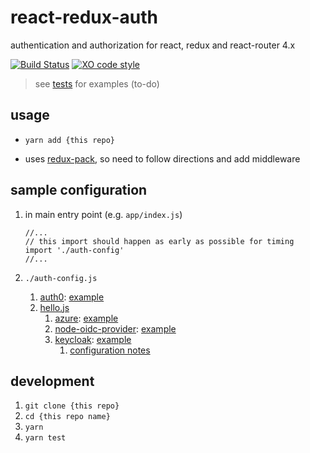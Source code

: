 # react-redux-auth

authentication and authorization for react, redux and react-router 4.x

[![Build Status](https://travis-ci.org/tony-kerz/react-redux-auth.svg?branch=master)](https://travis-ci.org/tony-kerz/react-redux-auth)
[![XO code style](https://img.shields.io/badge/code_style-XO-5ed9c7.svg)](https://github.com/sindresorhus/xo)

> see [tests](test) for examples (to-do)

## usage

- `yarn add {this repo}`

- uses [redux-pack](https://github.com/lelandrichardson/redux-pack), so need to follow directions and add middleware

## sample configuration

1. in main entry point (e.g. `app/index.js`)
    ```
    //...
    // this import should happen as early as possible for timing
    import './auth-config'
    //...
    ```
1. `./auth-config.js`

    1. [auth0](https://auth0.com/): [example](example/auth-config.auth0.js)
    1. [hello.js](https://adodson.com/hello.js/)
        1. [azure](https://docs.microsoft.com/en-us/azure/active-directory/develop/active-directory-authentication-scenarios): [example](example/auth-config.hello.azure.js)
        1. [node-oidc-provider](https://github.com/panva/node-oidc-provider): [example](example/auth-config.hello.oidc.js)
        1. [keycloak](http://www.keycloak.org/): [example](example/auth-config.hello.keycloak.js)
            1. [configuration notes](keycloak.md) 

## development

1. `git clone {this repo}`
1. `cd {this repo name}`
1. `yarn`
1. `yarn test`
